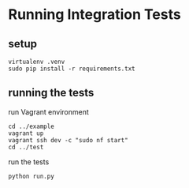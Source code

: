 # Running Integration Tests


## setup

    virtualenv .venv
    sudo pip install -r requirements.txt

## running the tests

run Vagrant environment

    cd ../example
    vagrant up
    vagrant ssh dev -c "sudo nf start"
    cd ../test

run the tests

    python run.py
